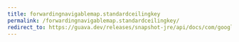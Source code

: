 ```yaml
---
title: forwardingnavigablemap.standardceilingkey
permalink: /forwardingnavigablemap.standardceilingkey/
redirect_to: https://guava.dev/releases/snapshot-jre/api/docs/com/google/common/collect/ForwardingNavigableMap.html#standardCeilingKey-K-
---
```

